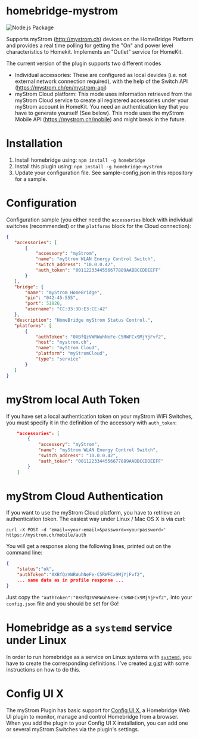 # homebridge-mystrom

![Node.js Package](https://github.com/johannrichard/homebridge-mystrom/workflows/Node.js%20Package/badge.svg)

Supports myStrom (http://mystrom.ch) devices on the HomeBridge Platform and provides a real time polling for getting the "On" and power level characteristics to Homekit. Implements an "Outlet" service for HomeKit.

The current version of the plugin supports two different modes

* Individual accessories: These are configured as local devides (i.e. not external network connection required), with the help of the Switch API (https://mystrom.ch/en/mystrom-api)
* myStrom Cloud platform: This mode uses information retrieved from the myStrom Cloud service to create all registered accessories under your myStrom account in HomeKit. You need an authentication key that you have to generate yourself (See below). This mode uses the myStrom Mobile API (https://mystrom.ch/mobile) and might break in the future. 

# Installation

1. Install homebridge using: `npm install -g homebridge`
2. Install this plugin using: `npm install -g homebridge-mystrom`
3. Update your configuration file. See sample-config.json in this repository for a sample. 

# Configuration

Configuration sample (you either need the `accessories` block with individual switches (recommended) or the `platforms` block for the Cloud connection):

 ```json
{
    "accessories": [
        {
            "accessory": "myStrom",
            "name": "myStrom WLAN Energy Control Switch",
            "switch_address": "10.0.0.42",
            "auth_token": "0011223344556677889AABBCCDDEEFF"
        }
    ],
    "bridge": {
        "name": "myStrom HomeBridge",
        "pin": "042-45-555",
        "port": 51826,
        "username": "CC:33:3D:E3:CE:42"
    },
    "description": "HomeBridge myStrom Status Control.",
    "platforms": [
        {
            "authToken": "0XBfQzVWRWuhNeFe-C5RWFCx9MjYjFvf2",
            "host": "mystrom.ch",
            "name": "myStrom Cloud",
            "platform": "myStromCloud",
            "type": "service"
        }
    ]
}


```

# myStrom local Auth Token
If you have set a local authentication token on your myStrom WiFi Switches, you must specify it in the definition of the accessory with `auth_token`:

```json
    "accessories": [
        {
            "accessory": "myStrom",
            "name": "myStrom WLAN Energy Control Switch",
            "switch_address": "10.0.0.42",
            "auth_token": "0011223344556677889AABBCCDDEEFF"
        }
    ]
```

# myStrom Cloud Authentication
If you want to use the myStrom Cloud platform, you have to retrieve an authentication token. The easiest way under Linux / Mac OS X is via curl:

`curl -X POST -d 'email=<your-email>&password=<yourpassword>' https://mystrom.ch/mobile/auth`

You will get a response along the following lines, printed out on the command line:

```json
{
    "status":"ok",
    "authToken":"0XBfQzVWRWuhNeFe-C5RWFCx9MjYjFvf2",
    ... same data as in profile response ...
}
```

Just copy the `"authToken":"0XBfQzVWRWuhNeFe-C5RWFCx9MjYjFvf2",` into your `config.json` file and you should be set for Go!

# Homebridge as a `systemd` service under Linux

In order to run homebridge as a service on Linux systems with [`systemd`](https://wiki.debian.org/systemd), you have to create the corresponding definitions. I've created [a gist](https://gist.github.com/johannrichard/0ad0de1feb6adb9eb61a) with some instructions on how to do this.

# Config UI X 
The myStrom Plugin has basic support for [Config UI X](https://github.com/oznu/homebridge-config-ui-x), a Homebridge Web UI plugin to monitor, manage and control Homebridge from a browser. When you add the plugin to your Config UI X installation, you can add one or several myStrom Switches via the plugin's settings.
